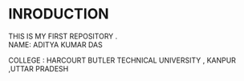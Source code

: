 # INRODUCTION
THIS IS MY FIRST REPOSITORY .
<br>
NAME: ADITYA KUMAR DAS 

COLLEGE : HARCOURT BUTLER TECHNICAL UNIVERSITY , KANPUR ,UTTAR PRADESH
